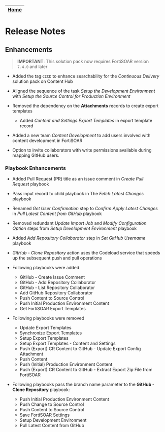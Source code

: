 | [Home](./README.md) |
|----------------------|

# Release Notes

## Enhancements

>**IMPORTANT**: This solution pack now requires FortiSOAR version `7.4.0` and later

- Added the tag `CICD` to enhance searchability for the *Continuous Delivery* solution pack on Content Hub

- Aligned the sequence of the task *Setup the Development Environment* with *Setup the Source Control for Production Environment*

- Removed the dependency on the **Attachments** records to create export templates

    - Added *Content and Settings Export Templates* in export template record

- Added a new team *Content Development* to add users involved with content development in FortiSOAR

- Option to invite collaborators with write permissions available during mapping GitHub users.

### Playbook Enhancements

- Added Pull Request (PR) title as an issue comment in *Create Pull Request* playbook

- Pass input record to child playbook in The *Fetch Latest Changes* playbook

- Renamed *Get User Confirmation* step to *Confirm Apply Latest Changes* in *Pull Latest Content from GitHub* playbook

- Removed redundant *Update Import Job* and *Modify Configuration Option* steps from *Setup Development Environment* playbook

- Added *Add Repository Collaborator* step in *Set GitHub Username* playbook

- *GitHub - Clone Repository* action uses the Codeload service that speeds up the subsequent push and pull operations

- Following playbooks were added
    - GitHub - Create Issue Comment
    - GitHub - Add Repository Collaborator
    - GitHub - List Repository Collaborator
    - Add GitHub Repository Collaborator
    - Push Content to Source Control
    - Push Initial Production Environment Content
    - Get FortiSOAR Export Templates

- Following playbooks were removed
    - Update Export Templates
    - Synchronize Export Templates
    - Setup Export Templates
    - Setup Export Templates - Content and Settings
    - Push (Export) CR Content to GitHub - Update Export Config Attachment
    - Push Content
    - Push (Initial) Production Environment Content
    - Push (Export) CR Content to GitHub - Extract Export Zip File from FortiSOAR

- Following playbooks pass the branch name parameter to the **GitHub - Clone Repository** playbook:
    - Push Initial Production Environment Content
    - Push Change to Source Control
    - Push Content to Source Control
    - Save FortiSOAR Settings
    - Setup Development Environment
    - Pull Latest Content from GitHub
